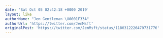 ```yaml
---
date: 'Sat Oct 05 02:42:18 +0000 2019'
layout: like
authorName: "Jen Gentleman \U0001F33A"
authorUrl: 'https://twitter.com/JenMsft'
originalPost: 'https://twitter.com/JenMsft/status/1180312226470731776'
---
```


